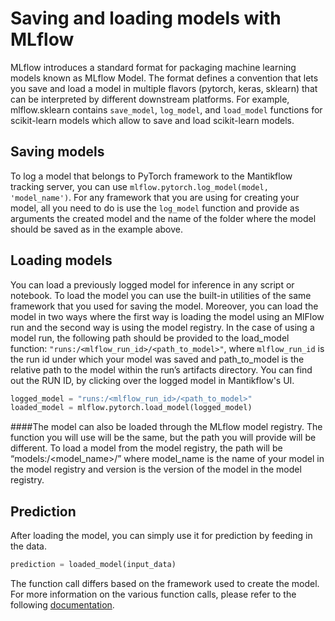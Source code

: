 # Saving and loading models with MLflow

MLflow introduces a standard format for packaging machine learning models known as MLflow Model. The format defines a convention that lets you save and load a model in multiple flavors (pytorch, keras, sklearn) that can be interpreted by different downstream platforms. For example, mlflow.sklearn contains ```save_model```, ```log_model```, and ```load_model``` functions for scikit-learn models which allow to save and load scikit-learn models.

## Saving models
 
To log a model that belongs to PyTorch framework to the Mantikflow tracking server, you can use
```mlflow.pytorch.log_model(model, 'model_name')```. For any framework that you are using for creating your model, all you need to do is use the ```log_model``` function and provide as arguments the created model and the name of the folder where the model should be saved as in the example above.


## Loading models
 
You can load a previously logged model for inference in any script or notebook. To load the model you can use the built-in utilities of the same framework that you used for saving the model. Moreover, you can load the model in two ways where the first way is loading the model using an MlFlow run and the second way is using the model registry. In the case of using a model run, the following path should be provided to the load_model function: ```"runs:/<mlflow_run_id>/<path_to_model>"```, where ```mlflow_run_id``` is the run id under which your model was saved and path_to_model is the relative path to the model within the run’s artifacts directory. You can find out the RUN ID, by clicking over the logged model in Mantikflow's UI.  

```python
logged_model = "runs:/<mlflow_run_id>/<path_to_model>"
loaded_model = mlflow.pytorch.load_model(logged_model)
```

####The model can also be loaded through the MLflow model registry. The function you will use will be the same, but the path you will provide will be different. To load a model from the model registry, the path will be “models:/<model_name>/<version>” where model_name is the name of your model in the model registry and version is the version of the model in the model registry. 


## Prediction
  
After loading the model, you can simply use it for prediction by feeding in the data.
  
```python
prediction = loaded_model(input_data)
```
  
The function call differs based on the framework used to create the model. For more information on the various function calls, please refer to the following [documentation](https://www.mlflow.org/docs/latest/python_api/index.html).
